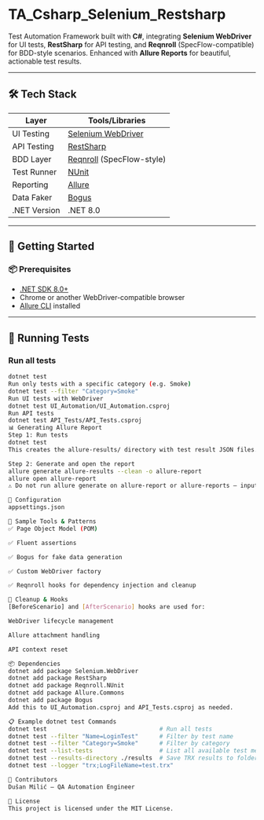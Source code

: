 # TA_Csharp_Selenium_Restsharp


Test Automation Framework built with **C#**, integrating **Selenium WebDriver** for UI tests, **RestSharp** for API testing, and **Reqnroll** (SpecFlow-compatible) for BDD-style scenarios. Enhanced with **Allure Reports** for beautiful, actionable test results.

---

## 🛠️ Tech Stack

| Layer         | Tools/Libraries                                    |
|---------------|-----------------------------------------------------|
| UI Testing    | [Selenium WebDriver](https://www.selenium.dev/)     |
| API Testing   | [RestSharp](https://restsharp.dev/)                |
| BDD Layer     | [Reqnroll](https://reqnroll.dev/) (SpecFlow-style) |
| Test Runner   | [NUnit](https://nunit.org/)                        |
| Reporting     | [Allure](https://docs.qameta.io/allure/)           |
| Data Faker    | [Bogus](https://github.com/bchavez/Bogus)          |
| .NET Version  | .NET 8.0                                            |

---

## 🚀 Getting Started

### 📦 Prerequisites

- [.NET SDK 8.0+](https://dotnet.microsoft.com/)
- Chrome or another WebDriver-compatible browser
- [Allure CLI](https://docs.qameta.io/allure/#_installing_a_commandline) installed
---

## 🧪 Running Tests

### Run all tests

```bash
dotnet test
Run only tests with a specific category (e.g. Smoke)
dotnet test --filter "Category=Smoke"
Run UI tests with WebDriver
dotnet test UI_Automation/UI_Automation.csproj
Run API tests
dotnet test API_Tests/API_Tests.csproj
📊 Generating Allure Report
Step 1: Run tests
dotnet test
This creates the allure-results/ directory with test result JSON files.

Step 2: Generate and open the report
allure generate allure-results --clean -o allure-report
allure open allure-report
⚠️ Do not run allure generate on allure-report or allure-reports — input must be allure-results.

🧰 Configuration
appsettings.json

🧩 Sample Tools & Patterns
✅ Page Object Model (POM)

✅ Fluent assertions

✅ Bogus for fake data generation

✅ Custom WebDriver factory

✅ Reqnroll hooks for dependency injection and cleanup

🧼 Cleanup & Hooks
[BeforeScenario] and [AfterScenario] hooks are used for:

WebDriver lifecycle management

Allure attachment handling

API context reset

📦 Dependencies
dotnet add package Selenium.WebDriver
dotnet add package RestSharp
dotnet add package Reqnroll.NUnit
dotnet add package Allure.Commons
dotnet add package Bogus
Add this to UI_Automation.csproj and API_Tests.csproj as needed.

📋 Example dotnet test Commands
dotnet test                                # Run all tests
dotnet test --filter "Name=LoginTest"      # Filter by test name
dotnet test --filter "Category=Smoke"      # Filter by category
dotnet test --list-tests                   # List all available test methods
dotnet test --results-directory ./results  # Save TRX results to folder
dotnet test --logger "trx;LogFileName=test.trx"

👥 Contributors
Dušan Milić – QA Automation Engineer

📄 License
This project is licensed under the MIT License.

